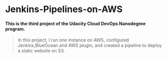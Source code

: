 # Jenkins-Pipelines-on-AWS
#### This is the third project of the Udacity Cloud DevOps Nanodegree program.


> In this project, I run one instance on AWS, configured Jenkins,BlueOcean and AWS plugin, and created a pipeline to deploy a static website on S3.
